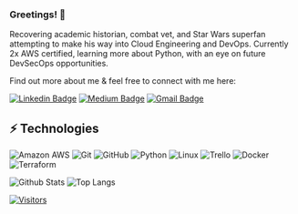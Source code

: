 ### Greetings! 👋

Recovering academic historian, combat vet, and Star Wars superfan attempting to make his way into Cloud Engineering and DevOps. Currently 2x AWS certified, learning more about Python, with an eye on future DevSecOps opportunities.

Find out more about me & feel free to connect with me here:

[![Linkedin Badge](https://img.shields.io/badge/-Sam%20Duncan-blue?style=flat-square&logo=Linkedin&logoColor=white&link=https://www.linkedin.com/in/samuel-p-duncan/)](https://www.linkedin.com/in/samuel-p-duncan/)
[![Medium Badge](https://img.shields.io/badge/Sam%20Duncan-12100E?style=flat-square&logo=medium&logoColor=white&link=https://medium.com/@samuel.p.duncan)](https://medium.com/@samuel.p.duncan)
[![Gmail Badge](https://img.shields.io/badge/-samuel.p.duncan@gmail.com-c14438?style=flat-square&logo=Gmail&logoColor=white&link=mailto:samuel.p.duncan@gmail.com)](mailto:samuel.p.duncan@gmail.com)

## ⚡ Technologies

<!-- Check out the Badges folder for more badges -->

![Amazon AWS](https://img.shields.io/badge/Amazon%20AWS-232F3E?style=flat-square&logo=amazon-aws)
![Git](https://img.shields.io/badge/-Git-black?style=flat-square&logo=git)
![GitHub](https://img.shields.io/badge/-GitHub-181717?style=flat-square&logo=github)
![Python](https://img.shields.io/badge/-Python-black?style=flat-square&logo=Python)
![Linux](https://img.shields.io/badge/Linux-FCC624?style=flat-square&logo=linux&logoColor=black)
![Trello](https://img.shields.io/badge/Trello-%23026AA7.svg?style=flat-square&logo=Trello&logoColor=white)
![Docker](https://img.shields.io/badge/Docker-2CA5E0?style=flat&logo=docker&logoColor=white)  
![Terraform](https://img.shields.io/badge/Terraform-844FBA?style=flat&logo=terraform&logoColor=white)


<!-- Replace the fields below with the information requested. Remember to remove the encapsulating <> characters. -->

![Github Stats](https://github-readme-stats.vercel.app/api?username=DuncanB112P&count_private=true&show_icons=true&include_all_commits=true)
![Top Langs](https://github-readme-stats.vercel.app/api/top-langs/?username=DuncanB112P&hide=TeX&layout=compact)


[![Visitors](https://api.visitorbadge.io/api/visitors?path=DuncanB112P%2FDuncanB112P&label=VISITORS&countColor=%23263759)](https://visitorbadge.io/status?path=DuncanB112P%2FDuncanB112P)
